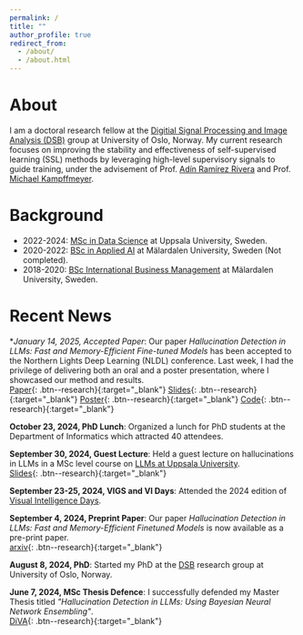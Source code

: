 ```yaml
---
permalink: /
title: ""
author_profile: true
redirect_from: 
  - /about/
  - /about.html
---  
```


About
======
I am a doctoral research fellow at the [Digitial Signal Processing and Image Analysis (DSB)](https://www.mn.uio.no/ifi/english/research/groups/dsb/) group at University of Oslo, Norway.
My current research focuses on improving the stability and effectiveness of self-supervised learning (SSL) methods by leveraging high-level supervisory signals to guide training, under the advisement of Prof. [Adín Ramírez Rivera](https://adin.gitlab.io/) and Prof. [Michael Kampffmeyer](https://sites.google.com/view/michaelkampffmeyer).

Background
======
- 2022-2024: [MSc in Data Science](https://www.uu.se/en/study/programme/masters-programme-data-science-machine-learning-and-statistics) at Uppsala University, Sweden.
- 2020-2022: [BSc in Applied AI](https://www.mdu.se/utbildning/program/kandidatprogrammet-i-tillampad-ai) at Mälardalen University, Sweden (Not completed).
- 2018-2020: [BSc International Business Management](https://www.mdu.se/en/malardalen-university/education/international/programme/international-business-management) at Mälardalen University, Sweden.

Recent News
======  
**January 14, 2025, Accepted Paper*: Our paper *Hallucination Detection in LLMs: Fast and Memory-Efficient Fine-tuned Models* has been accepted to the Northern Lights Deep Learning (NLDL) conference. Last week, I had the privilege of delivering both an oral and a poster presentation, where I showcased our method and results.  
[Paper](https://proceedings.mlr.press/v265/arteaga25a.html){: .btn--research}{:target="_blank"} [Slides](/files/NLDL_oral.pptx){: .btn--research}{:target="_blank"} [Poster](/files/Poster_Hallucination_Detection_in_LLMs.pdf){: .btn--research}{:target="_blank"} [Code](https://github.com/Gabriel-Arteaga/LLM-Ensemble){: .btn--research}{:target="_blank"}

**October 23, 2024, PhD Lunch**: Organized a lunch for PhD students at the Department of Informatics which attracted 40 attendees.  

**September 30, 2024, Guest Lecture**: Held a guest lecture on hallucinations in LLMs in a MSc level course on [LLMs at Uppsala University](https://www.uu.se/en/study/course?query=1RT730).  
[Slides](/files/lecture_hallucination.pdf){: .btn--research}{:target="_blank"}

**September 23-25, 2024, VIGS and VI Days**: Attended the 2024 edition of [Visual Intelligence Days](https://www.visual-intelligence.no/news/another-successful-visual-intelligence-days).  

**September 4, 2024, Preprint Paper**: Our paper *Hallucination Detection in LLMs: Fast and Memory-Efficient Finetuned Models* is now available as a pre-print paper.  
[arxiv](https://arxiv.org/abs/2409.02976){: .btn--research}{:target="_blank"}  

**August 8, 2024, PhD**: Started my PhD at the [DSB](https://www.mn.uio.no/ifi/english/research/groups/dsb/) research group at University of Oslo, Norway.  

**June 7, 2024, MSc Thesis Defence**: I successfully defended my Master Thesis titled *"Hallucination Detection in LLMs: Using Bayesian Neural Network Ensembling"*.  
[DiVA](https://www.diva-portal.org/smash/record.jsf?pid=diva2%3A1887965&dswid=-1498){: .btn--research}{:target="_blank"}  
